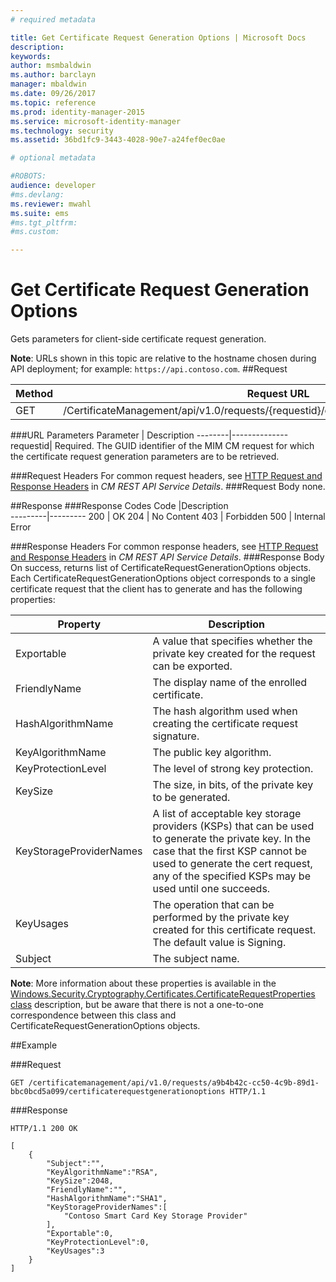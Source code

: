 ```yaml
---
# required metadata

title: Get Certificate Request Generation Options | Microsoft Docs
description:
keywords:
author: msmbaldwin
ms.author: barclayn
manager: mbaldwin
ms.date: 09/26/2017
ms.topic: reference
ms.prod: identity-manager-2015
ms.service: microsoft-identity-manager
ms.technology: security
ms.assetid: 36bd1fc9-3443-4028-90e7-a24fef0ec0ae

# optional metadata

#ROBOTS:
audience: developer
#ms.devlang:
ms.reviewer: mwahl
ms.suite: ems
#ms.tgt_pltfrm:
#ms.custom:

---
```


# Get Certificate Request Generation Options

Gets parameters for client-side certificate request generation.

**Note**: URLs shown in this topic are relative to the hostname chosen during API deployment; for example: `https://api.contoso.com`.
##Request


Method  |Request URL  
---------|---------
GET     |/CertificateManagement/api/v1.0/requests/{requestid}/certificaterequestgenerationoptions

###URL Parameters
Parameter | Description
--------|--------------
requestid| Required. The GUID identifier of the MIM CM request for which the certificate request generation parameters are to be retrieved.

###Request Headers
For common request headers, see [HTTP Request and Response Headers](certificate-management-rest-api-service-details.md#http-request-and-response-headers) in *CM REST API Service Details*.
###Request Body
none.


##Response
###Response Codes
Code  |Description  
---------|---------
200 | OK
204 | No Content
403 | Forbidden
500 | Internal Error

###Response Headers
For common response headers, see [HTTP Request and Response Headers](certificate-management-rest-api-service-details.md#http-request-and-response-headers) in *CM REST API Service Details*.
###Response Body
On success, returns list of CertificateRequestGenerationOptions objects. Each CertificateRequestGenerationOptions object corresponds to a single certificate request that the client has to generate and has the following properties:

Property| Description
--------|-----------
Exportable | A value that specifies whether the private key created for the request can be exported.
FriendlyName | The display name of the enrolled certificate.
HashAlgorithmName | The hash algorithm used when creating the certificate request signature.
KeyAlgorithmName | The public key algorithm.
KeyProtectionLevel | The level of strong key protection.
KeySize | The size, in bits, of the private key to be generated.
KeyStorageProviderNames | A list of acceptable key storage providers (KSPs) that can be used to generate the private key. In the case that the first KSP cannot be used to generate the cert request, any of the specified KSPs may be used until one succeeds.
KeyUsages | The operation that can be performed by the private key created for this certificate request. The default value is Signing.
Subject | The subject name.

**Note**: More information about these properties is available in the [Windows.Security.Cryptography.Certificates.CertificateRequestProperties class](https://msdn.microsoft.com/library/windows/apps/br212079.aspx) description, but be aware that there is not a one-to-one correspondence between this class and CertificateRequestGenerationOptions objects.

##Example

###Request
```
GET /certificatemanagement/api/v1.0/requests/a9b4b42c-cc50-4c9b-89d1-bbc0bcd5a099/certificaterequestgenerationoptions HTTP/1.1

```
###Response
```
HTTP/1.1 200 OK

[
    {
        "Subject":"",
        "KeyAlgorithmName":"RSA",
        "KeySize":2048,
        "FriendlyName":"",
        "HashAlgorithmName":"SHA1",
        "KeyStorageProviderNames":[
            "Contoso Smart Card Key Storage Provider"
        ],
        "Exportable":0,
        "KeyProtectionLevel":0,
        "KeyUsages":3
    }
]
```       

